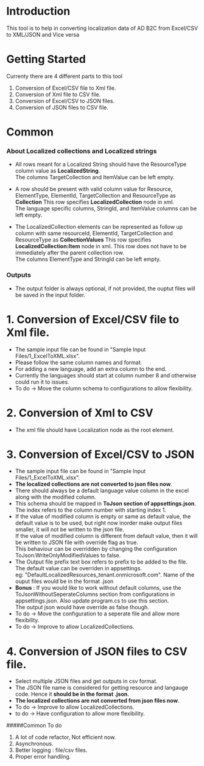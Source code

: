 # Introduction 
This tool is to help in converting localization data of AD B2C from Excel/CSV to XML/JSON and Vice versa

# Getting Started  
Currenty there are 4 different parts to this tool  
1. Conversion of Excel/CSV file to Xml file.  
2. Conversion of Xml file to CSV file.  
3. Conversion of Excel/CSV to JSON files.  
4. Conversion of JSON files to CSV file.  

# Common 


### About Localized collections  and Localized strings

* All rows meant for a Localized String should have the ResourceType column value as **LocalizedString**.  
    The columns TargetCollection and ItemValue can be left empty. 

* A row should be present with valid column value for Resource, ElementType, ElementId, TargetCollection and ResourceType as **Collection**
    This row specifies **LocalizedCollection** node in xml.  
    The language specific columns, StringId, and ItemValue columns can be left empty.
* The LocalizedCollection elements can be represented as follow up column with same resourceId, ElementId, TargetCollection and ResourceType as **CollectionValues**
    This row specifies **LocalizedCollection:Item** node in xml. This row does not have to be immediately after the parent collection row.  
    The columns ElementType and StringId can be left empty.  

### Outputs

* The output folder is always optional, if not provided, the ouptut files will be saved in the input folder. 

# 1. Conversion of Excel/CSV file to Xml file.  
* The sample input file can be found in "Sample Input Files/1_ExcelToXML.xlsx".  
* Please follow the same column names and format.  
* For adding a new language, add an extra column to the end. 
* Currently the languages should start at column number 8 and otherwise could run it to issues.
* To do -> Move the column schema to configurations to allow flexibility.


# 2. Conversion of Xml to CSV 
* The xml file should have Localization node as the root element.  

# 3. Conversion of Excel/CSV to JSON  
* The sample input file can be found in "Sample Input Files/1_ExcelToXML.xlsx".  
* **The localized collections are not converted to json files now**.  
* There should always be a default language value column in the excel along with the modified column.  
* This schema should be mapped in **ToJson section of appsettings.json**. The index refers to the column number with starting index 1.  
* If the value of modified column is empty or same as default value, the default value is to be used, but right now inorder make output files smaller, it will not be written to the json file.  
  If the value of modified column is different from default value, then it will be written to JSON file with override flag as true.  
  This behaviour can be overridden by changing the configuration ToJson:WriteOnlyModifiedValues to false.
* The Output file prefix text box refers to prefix to be added to the file. The default value can be overriden in appsettings.  
  eg: "DefaultLocalizedResources_tenant.onmicrosoft.com". Name of the ouput files would be in the format <prefix>_<resource>_<languagecode>.json  
* **Bonus** : If you would like to work without default columns, use the ToJsonWithoutSeperateColumns section from configurations in appsettings.json. Also update program.cs to use this section.  
  The output json would have override as false though.
* To do -> Move the configuration to a seperate file and allow more flexibility.  
* To do -> Improve to allow LocalizedCollections.  


# 4. Conversion of JSON files to CSV file.  
* Select multiple JSON files and get outputs in csv format.  
* The JSON file name is considered for getting resource and langauge code. Hence it **should be in the format <prefix>_<resource>_<languagecode>.json**.  
* **The localized collections are not converted from json files now**.
* To do -> Improve to allow LocalizedCollections.
* to do -> Have configuration to allow more flexibility.


#####Common To do
1. A lot of code refactor, Not efficient now.   
2. Asynchronous.  
3. Better logging : file/csv files.  
4. Proper error handling.  

